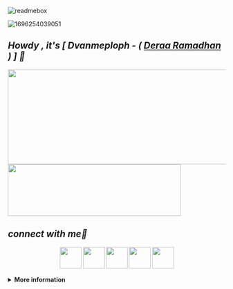 ![readmebox](https://github.com/Anastasyakh/ReyyFUSHIGURO/assets/141108240/1261c09d-bafb-4198-9300-6a7d157f9c65)

![1696254039051](https://github.com/Anastasyakh/ReyyFUSHIGURO/assets/141108240/a1e4edf8-5d51-46e7-aa5a-f20842a11c9e)

***<h2><b><i>Howdy , it's [ Dvanmeploph - ( <b> <a href="https://www.facebook.com/4Reyyyy" target="blank">Deraa Ramadhan</a> ) ] 👋</i></b></h2>***

<img width="600" height="220" src="https://github-readme-stats.vercel.app/api?username=Anastasyakh&show_icons=true&theme=chartreuse-dark&locale=id">

<img width="400" height="120" src="https://github-readme-stats.vercel.app/api/top-langs/?username=Anastasyakh&layout=compact&theme=chartreuse-dark">

## ***connect with me🤝***
<p align="center">
  <a href="https://www.github.com/Anastasyakh"><img width="50" height="50" src="https://camo.githubusercontent.com/b079fe922f00c4b86f1b724fbc2e8141c468794ce8adbc9b7456e5e1ad09c622/68747470733a2f2f6564656e742e6769746875622e696f2f537570657254696e7949636f6e732f696d616765732f7376672f6769746875622e737667"></a>
    <a href="https://youtube.com/@xieraaaa."><img width="50" height="50" src="https://camo.githubusercontent.com/d54e97f5edde790381f7e62b217410df33e066a0dc8f692f2fc6b25fc1768b0c/68747470733a2f2f6564656e742e6769746875622e696f2f537570657254696e7949636f6e732f696d616765732f7376672f796f75747562652e737667"></a>
  <a href="https://www.facebook.com/Reykaaaaaaa"><img width="50" height="50" src="https://camo.githubusercontent.com/8f245234577766478eaf3ee72b0615e99bb9ef3eaa56e1c37f75692811181d5c/68747470733a2f2f6564656e742e6769746875622e696f2f537570657254696e7949636f6e732f696d616765732f7376672f66616365626f6f6b2e737667"></a>
  <a href="https://instagram.com/xxeiraaaa_"><img width="50" height="50" src="https://camo.githubusercontent.com/c9dacf0f25a1489fdbc6c0d2b41cda58b77fa210a13a886d6f99e027adfbd358/68747470733a2f2f6564656e742e6769746875622e696f2f537570657254696e7949636f6e732f696d616765732f7376672f696e7374616772616d2e737667"></a>
  <a href="https://api.whatsapp.com/send/?phone=6289506574169&text=Hi+Reyy!"><img width="50" height="50" src="https://camo.githubusercontent.com/945d32cdd8d51fe844ca8b2976914ae8786586607aee1cba24d7318e24b30411/68747470733a2f2f6564656e742e6769746875622e696f2f537570657254696e7949636f6e732f696d616765732f7376672f77686174736170702e737667"></a>
</p>
<details>
  <summary><b>More information</b></summary>
<p align="center">
  <a href="[https://github.com/Anastasyakh/Foreign]"><img width="400" height="140" src="https://github-readme-stats.vercel.app/api/pin/?username=Anastasyakh&repo=Foreign&theme=chartreuse-dark"></a>
<a href="https://github.com/Anastasyakh/Cookies"><img width="400" height="140" src="https://github-readme-stats.vercel.app/api/pin/?username=Anastasyakh&repo=Cookies&theme=chartreuse-dark"></a>
<a href="https://github.com/Anastasyakh/XieraaMETA"><img width="400" height="140" src="https://github-readme-stats.vercel.app/api/pin/?username=Anastasyakh&repo=XieraaMETA&theme=chartreuse-dark"></a>
<a href="https://github.com/Anastasyakh/Vermeil4K"><img width="400" height="140" src="https://github-readme-stats.vercel.app/api/pin/?username=Anastasyakh&repo=Vermeil4K&theme=chartreuse-dark"></a>
<a href="https://github.com/Anastasyakh/Yora404"><img width="400" height="120" src="https://github-readme-stats.vercel.app/api/pin/?username=Anastasyakh&repo=Yora404&theme=chartreuse-dark"></a>
<a href="https://github.com/Anastasyakh/KOMEN"><img width="400" height="120" src="https://github-readme-stats.vercel.app/api/pin/?username=Anastasyakh&repo=KOMEN&theme=chartreuse-dark"></a>
<img src="https://user-images.githubusercontent.com/73097560/115834477-dbab4500-a447-11eb-908a-139a6edaec5c.gif">
</p>
